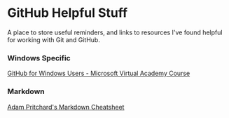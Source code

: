 # GitHub Helpful Stuff

A place to store useful reminders, and links to resources I've found helpful for working with Git and GitHub.

### Windows Specific

[GitHub for Windows Users - Microsoft Virtual Academy Course](https://mva.microsoft.com/en-us/training-courses/github-for-windows-users-16749?l=KTNeW39wC_6006218965 "GitHub for Windows Userss")

### Markdown 

[Adam Pritchard's Markdown Cheatsheet](https://github.com/adam-p/markdown-here/wiki/Markdown-Cheatsheet "Markdown Cheatsheet")
